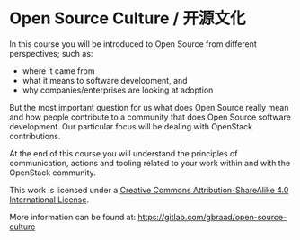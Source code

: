 # Open Source Culture / 开源文化


In this course you will be introduced to Open Source from different
perspectives; such as:

  * where it came from
  * what it means to software development, and
  * why companies/enterprises are looking at adoption
     
But the most important question for us what does Open Source really mean and how
people contribute to a community that does Open Source software development. Our
particular focus will be dealing with OpenStack contributions.
    
At the end of this course you will understand the principles of communication,
actions and tooling related to your work within and with the OpenStack community.


This work is licensed under a [Creative Commons Attribution-ShareAlike 4.0 International License](http://creativecommons.org/licenses/by-sa/4.0/).

More information can be found at: https://gitlab.com/gbraad/open-source-culture
